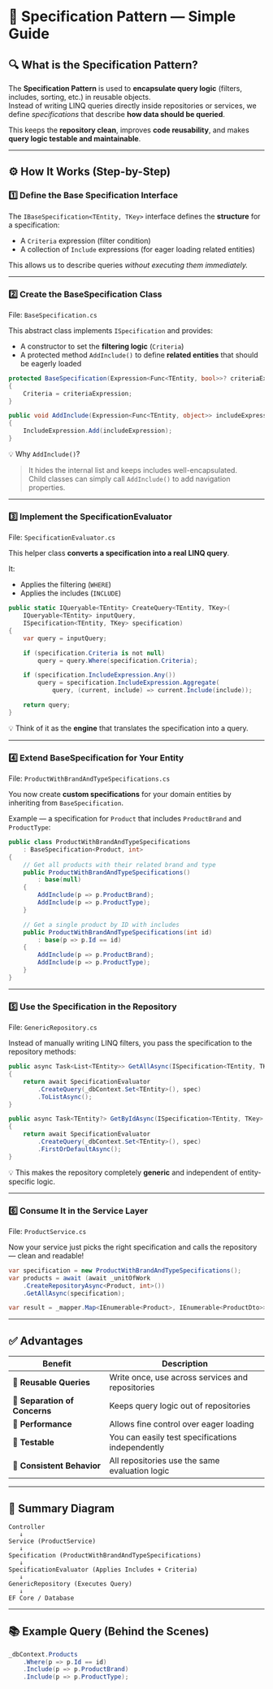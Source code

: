 # 🧩 Specification Pattern — Simple Guide

## 🔍 What is the Specification Pattern?
The **Specification Pattern** is used to **encapsulate query logic** (filters, includes, sorting, etc.) in reusable objects.  
Instead of writing LINQ queries directly inside repositories or services, we define *specifications* that describe **how data should be queried**.

This keeps the **repository clean**, improves **code reusability**, and makes **query logic testable and maintainable**.

---

## ⚙️ How It Works (Step-by-Step)

### 1️⃣ Define the Base Specification Interface
The `IBaseSpecification<TEntity, TKey>` interface defines the **structure** for a specification:
- A `Criteria` expression (filter condition)
- A collection of `Include` expressions (for eager loading related entities)

This allows us to describe queries *without executing them immediately.*

---

### 2️⃣ Create the BaseSpecification Class
File: `BaseSpecification.cs`

This abstract class implements `ISpecification` and provides:
- A constructor to set the **filtering logic** (`Criteria`)
- A protected method `AddInclude()` to define **related entities** that should be eagerly loaded

```csharp
protected BaseSpecification(Expression<Func<TEntity, bool>>? criteriaExpression)
{
    Criteria = criteriaExpression;
}

public void AddInclude(Expression<Func<TEntity, object>> includeExpression)
{
    IncludeExpression.Add(includeExpression);
}
```

💡 Why `AddInclude()`?
> It hides the internal list and keeps includes well-encapsulated.  
> Child classes can simply call `AddInclude()` to add navigation properties.

---

### 3️⃣ Implement the SpecificationEvaluator
File: `SpecificationEvaluator.cs`

This helper class **converts a specification into a real LINQ query**.

It:
- Applies the filtering (`WHERE`)
- Applies the includes (`INCLUDE`)

```csharp
public static IQueryable<TEntity> CreateQuery<TEntity, TKey>(
    IQueryable<TEntity> inputQuery,
    ISpecification<TEntity, TKey> specification)
{
    var query = inputQuery;

    if (specification.Criteria is not null)
        query = query.Where(specification.Criteria);

    if (specification.IncludeExpression.Any())
        query = specification.IncludeExpression.Aggregate(
            query, (current, include) => current.Include(include));

    return query;
}
```

💡 Think of it as the **engine** that translates the specification into a query.

---

### 4️⃣ Extend BaseSpecification for Your Entity
File: `ProductWithBrandAndTypeSpecifications.cs`

You now create **custom specifications** for your domain entities by inheriting from `BaseSpecification`.

Example — a specification for `Product` that includes `ProductBrand` and `ProductType`:

```csharp
public class ProductWithBrandAndTypeSpecifications
    : BaseSpecification<Product, int>
{
    // Get all products with their related brand and type
    public ProductWithBrandAndTypeSpecifications()
        : base(null)
    {
        AddInclude(p => p.ProductBrand);
        AddInclude(p => p.ProductType);
    }

    // Get a single product by ID with includes
    public ProductWithBrandAndTypeSpecifications(int id)
        : base(p => p.Id == id)
    {
        AddInclude(p => p.ProductBrand);
        AddInclude(p => p.ProductType);
    }
}
```

---

### 5️⃣ Use the Specification in the Repository
File: `GenericRepository.cs`

Instead of manually writing LINQ filters, you pass the specification to the repository methods:

```csharp
public async Task<List<TEntity>> GetAllAsync(ISpecification<TEntity, TKey> spec)
{
    return await SpecificationEvaluator
        .CreateQuery(_dbContext.Set<TEntity>(), spec)
        .ToListAsync();
}

public async Task<TEntity?> GetByIdAsync(ISpecification<TEntity, TKey> spec)
{
    return await SpecificationEvaluator
        .CreateQuery(_dbContext.Set<TEntity>(), spec)
        .FirstOrDefaultAsync();
}
```

💡 This makes the repository completely **generic** and independent of entity-specific logic.

---

### 6️⃣ Consume It in the Service Layer
File: `ProductService.cs`

Now your service just picks the right specification and calls the repository — clean and readable!

```csharp
var specification = new ProductWithBrandAndTypeSpecifications();
var products = await (await _unitOfWork
    .CreateRepositoryAsync<Product, int>())
    .GetAllAsync(specification);

var result = _mapper.Map<IEnumerable<Product>, IEnumerable<ProductDto>>(products);
```

---

## ✅ Advantages

| Benefit | Description |
|----------|-------------|
| 🧠 **Reusable Queries** | Write once, use across services and repositories |
| 🧱 **Separation of Concerns** | Keeps query logic out of repositories |
| 🚀 **Performance** | Allows fine control over eager loading |
| 🧪 **Testable** | You can easily test specifications independently |
| 🔄 **Consistent Behavior** | All repositories use the same evaluation logic |

---

## 🧩 Summary Diagram

```
Controller
   ↓
Service (ProductService)
   ↓
Specification (ProductWithBrandAndTypeSpecifications)
   ↓
SpecificationEvaluator (Applies Includes + Criteria)
   ↓
GenericRepository (Executes Query)
   ↓
EF Core / Database
```

---

## 📚 Example Query (Behind the Scenes)

```csharp
_dbContext.Products
    .Where(p => p.Id == id)
    .Include(p => p.ProductBrand)
    .Include(p => p.ProductType);
```
